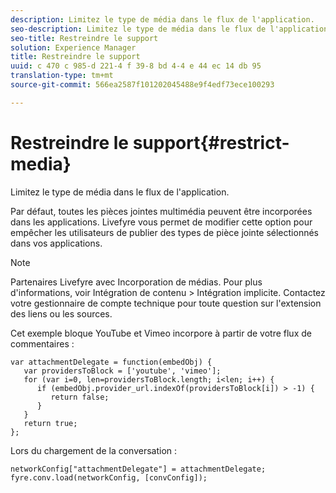 ```yaml
---
description: Limitez le type de média dans le flux de l'application.
seo-description: Limitez le type de média dans le flux de l'application.
seo-title: Restreindre le support
solution: Experience Manager
title: Restreindre le support
uuid: c 470 c 985-d 221-4 f 39-8 bd 4-4 e 44 ec 14 db 95
translation-type: tm+mt
source-git-commit: 566ea2587f101202045488e9f4edf73ece100293

---
```



# Restreindre le support{#restrict-media}

Limitez le type de média dans le flux de l'application.

Par défaut, toutes les pièces jointes multimédia peuvent être incorporées dans les applications. Livefyre vous permet de modifier cette option pour empêcher les utilisateurs de publier des types de pièce jointe sélectionnés dans vos applications.

>[!NOTE]
>
>Partenaires Livefyre avec Incorporation de médias. Pour plus d'informations, voir Intégration de contenu > Intégration implicite. Contactez votre gestionnaire de compte technique pour toute question sur l'extension des liens ou les sources.

Cet exemple bloque YouTube et Vimeo incorpore à partir de votre flux de commentaires :

```
var attachmentDelegate = function(embedObj) { 
   var providersToBlock = ['youtube', 'vimeo']; 
   for (var i=0, len=providersToBlock.length; i<len; i++) { 
      if (embedObj.provider_url.indexOf(providersToBlock[i]) > -1) { 
         return false; 
      } 
   } 
   return true; 
};
```

Lors du chargement de la conversation :

```
networkConfig["attachmentDelegate"] = attachmentDelegate; 
fyre.conv.load(networkConfig, [convConfig]);
```

